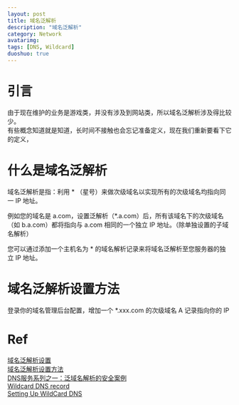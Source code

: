```yaml
---
layout: post
title: 域名泛解析
description: "域名泛解析"
category: Network
avatarimg:
tags: [DNS, Wildcard]
duoshuo: true
---
```


# 引言
由于现在维护的业务是游戏类，并没有涉及到网站类，所以域名泛解析涉及得比较少。  
有些概念知道就是知道，长时间不接触也会忘记准备定义，现在我们重新要看下它的定义，

# 什么是域名泛解析

域名泛解析是指：利用 * （星号）来做次级域名以实现所有的次级域名均指向同一 IP 地址。  

例如您的域名是 a.com，设置泛解析（*.a.com）后，所有该域名下的次级域名（如 b.a.com）都将指向与 a.com 相同的一个独立 IP 地址。（除单独设置的子域名解析）  

您可以通过添加一个主机名为 * 的域名解析记录来将域名泛解析至您服务器的独立 IP 地址。  

# 域名泛解析设置方法

登录你的域名管理后台配置，增加一个 *.xxx.com 的次级域名 A 记录指向你的 IP

# Ref
[域名泛解析设置](http://www.cnblogs.com/zhangweizhong/p/4806655.html)  
[域名泛解析设置方法](https://help.aliyun.com/knowledge_detail/39797.html)  
[DNS服务系列之一：泛域名解析的安全案例](http://laoxu.blog.51cto.com/4120547/1282773)  
[Wildcard DNS record](https://en.wikipedia.org/wiki/Wildcard_DNS_record)  
[Setting Up WildCard DNS](https://sg.godaddy.com/zh/help/setting-up-wildcard-dns-3301)  
